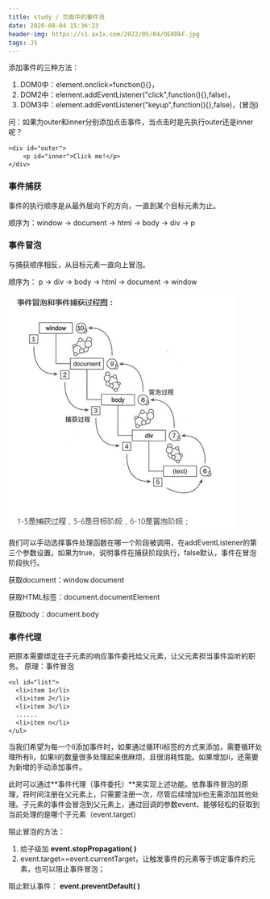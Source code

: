 ```yaml
---
title: study / 页面中的事件流
date: 2020-08-04 15:36:23
header-img: https://s1.ax1x.com/2022/05/04/OEKDkF.jpg
tags: JS
---
```


添加事件的三种方法：
1.  DOM0中：element.onclick=function(){}，
2.  DOM2中：element.addEventListener("click",function(){},false)，
3.  DOM3中：element.addEventListener("keyup",function(){},false)，(冒泡)

问：如果为outer和inner分别添加点击事件，当点击时是先执行outer还是inner呢？

```
<div id="outer">
    <p id="inner">Click me!</p>
</div>
```

### **事件捕获**

事件的执行顺序是从最外层向下的方向，一直到某个目标元素为止。

顺序为：window -> document -> html -> body -> div -> p


### **事件冒泡**

与捕获顺序相反，从目标元素一直向上冒泡。

顺序为： p -> div -> body -> html -> document -> window 

![](200804-1/01.jpg)

我们可以手动选择事件处理函数在哪一个阶段被调用，在addEventListener的第三个参数设置。如果为true，说明事件在捕获阶段执行，false默认，事件在冒泡阶段执行。


获取document：window.document

获取HTML标签：document.documentElement

获取body：document.body


### **事件代理**

把原本需要绑定在子元素的响应事件委托给父元素，让父元素担当事件监听的职务。
原理：事件冒泡

```
<ul id="list">
  <li>item 1</li>
  <li>item 2</li>
  <li>item 3</li>
  ......
  <li>item n</li>
</ul>
```
当我们希望为每一个li添加事件时，如果通过循环li标签的方式来添加，需要循环处理所有li，如果li的数量很多处理起来很麻烦，且很消耗性能。如果增加li，还需要为新增的手动添加事件。

此时可以通过**事件代理（事件委托）**来实现上述功能。依靠事件冒泡的原理，将时间注册在父元素上，只需要注册一次，尽管后续增加li也无需添加其他处理。子元素的事件会冒泡到父元素上，通过回调的参数event，能够轻松的获取到当前处理的是哪个子元素（event.target）


阻止冒泡的方法： 
 1. 给子级加 **event.stopPropagation( )**
 2. event.target==event.currentTarget，让触发事件的元素等于绑定事件的元素，也可以阻止事件冒泡；
 
阻止默认事件： **event.preventDefault( )**